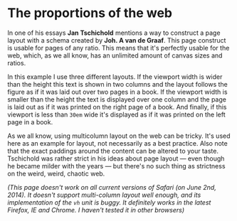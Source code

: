 # The proportions of the web

In one of his essays <b>Jan Tschichold</b> mentions a way to construct a page layout with a schema created by <b>Joh. A van de Graaf</b>. This page construct is usable for pages of any ratio. This means that it's perfectly usable for the web, which, as we all know, has an unlimited amount of canvas sizes and ratios.

In this example I use three different layouts. If the viewport width is wider than the height this text is shown in two columns and the layout follows the figure as if it was laid out over two pages in a book. If the viewport width is smaller than the height the text is displayed over one column and the page is laid out as if it was printed on the right page of a book. And finally, if this viewport is less than `30em` wide it's displayed as if it was printed on the left page in a book.

As we all know, using multicolumn layout on the web can be tricky. It's used here as an example for layout, not necessarily as a best practice. Also note that the exact paddings around the content can be altered to your taste. Tschichold was rather strict in his ideas about page layout — even though he became milder with the years — but there's no such thing as strictness on the weird, weird, chaotic web.

*(This page doesn't work on all current versions of Safari (on June 2nd, 2014). It doesn't support multi-column layout well enough, and its implementation of the `vh` unit is buggy. It definitely works in the latest Firefox, IE and Chrome. I haven't tested it in other browsers)*
